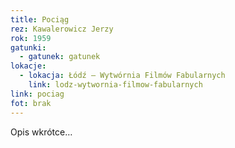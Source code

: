 ```yaml
---
title: Pociąg
rez: Kawalerowicz Jerzy
rok: 1959
gatunki: 
  - gatunek: gatunek
lokacje:
  - lokacja: Łódź – Wytwórnia Filmów Fabularnych
    link: lodz-wytwornia-filmow-fabularnych
link: pociag
fot: brak
---
```

Opis wkrótce…